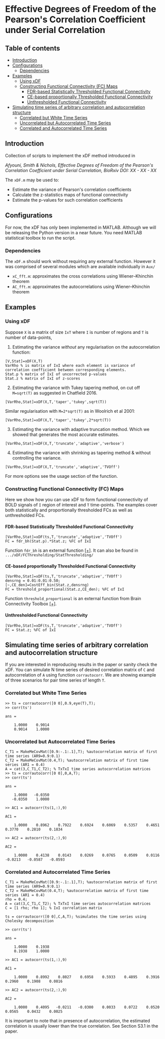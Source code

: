 # Effective Degrees of Freedom of the Pearson's Correlation Coefficient under Serial Correlation

## Table of contents
* [Introduction](#introduction)
* [Configurations](#Configurations)
  * [Dependencies](##Dependencies)
* [Examples](#Examples)
  * [Using xDF](#xxDF)
  * [Constructing Functional Connectivity (FC) Maps](#FC)
    * [FDR-based Statistically Thresholded Functional Connectivity](#STFC)
    * [CE-based proportionally Thresholded Functional Connectivity](#CEFC)
    * [Unthresholded Functional Connectivity](#UFC)
* [Simulating time series of arbitrary correlation and autocorrelation structure](#Sim)
  * [Correlated but White Time Series](#CW)
  * [Uncorrelated but Autocorrelated Time Series](#UA)
  * [Correlated and Autocorrelated Time Series](#CA)




## Introduction <a name="introduction"></a>
Collection of scripts to implement the xDF method introduced in

*Afyouni, Smith & Nichols, Effective Degrees of Freedom of the Pearson's Correlation Coefficient under Serial Correlation, BioRxiv DOI: XX - XX - XX*

The `xDF.m` may be used to:
* Estimate the variance of Pearson's correlation coefficients
* Calculate the z-statistics maps of functional connectivity
* Estimate the p-values for such correlation coefficients


## Configurations <a name="configurations"></a>
For now, the xDF has only been implemented in MATLAB. Although we will be releasing the Python version in a near future. You need MATLAB statistical toolbox to run the script.

### Dependencies <a name="dependencies"></a>

The `xDF.m` should work without requiring any external function. However it was comprised of several modules which are available individually in `Aux/`

* `xC_fft.m`: approximates the cross correlations using Wiener–Khinchin theorem
* `AC_fft.m`: approximates the autocorrelations using Wiener–Khinchin theorem

## Examples <a name="examples"></a>

### Using xDF <a name="xxDF"></a>
Suppose `X` is a matrix of size `IxT` where `I` is number of regions and `T` is number of data-points,

1) Estimating the variance *without* any regularisation on the autocorrelation function:

```
[V,Stat]=xDF(X,T)
VarRho % is matrix of IxI where each element is variance of correlation coefficient between corresponding elements.
Stat.p % matrix of IxI of uncorrected p-values
Stat.z % matrix of IxI of z-scores
```
2) Estimating the variance with Tukey tapering method, on cut off `M=sqrt(T)` as suggested in Chatfield 2016.

`[VarRho,Stat]=xDF(X,T,'taper','tukey',sqrt(T))`

Similar regularisation with `M=2*sqrt(T)` as in Woolrich et al 2001:

`[VarRho,Stat]=xDF(X,T,'taper','tukey',2*sqrt(T))`

3) Estimating the variance with adaptive truncation method. Which we showed that generates the most accurate estimates.

`[VarRho,Stat]=xDF(X,T,'truncate','adaptive','verbose')`

4) Estimating the variance with shrinking as tapering method & without controlling the variance.

`[VarRho,Stat]=xDF(X,T,'truncate','adaptive','TVOff')`

For more options see the usage section of the function.

### Constructing Functional Connectivity (FC) Maps <a name="fc"></a>
Here we show how you can use xDF to form functional connectivity of BOLD signals of `I` region of interest and `T` time-points. The examples cover both statistically and proportionally thresholded FCs as well as unthresholded FCs.
#### FDR-based Statistically Thresholded Functional Connectivity <a name="stfc"></a>

```
[VarRho,Stat]=xDF(ts,T,'truncate','adaptive','TVOff')
FC = fdr_bh(Stat.p).*Stat.z; %FC of IxI
```
Function `fdr_bh` is an external function [[+]](https://uk.mathworks.com/matlabcentral/fileexchange/27418-fdr_bh?focused=5807896&tab=function). It can also be found in `.../xDF/FCThresholding/StatThresholding/`
#### CE-based proportionally Thresholded Functional Connectivity <a name="cefc"></a>
```
[VarRho,Stat]=xDF(ts,T,'truncate','adaptive','TVOff')
densrng = 0.01:0.01:0.50;
[~,CE_den]=CostEff_bin(Stat.z,densrng)
FC = threshold_proportional(Stat.z,CE_den); %FC of IxI
```

Function `threshold_proportional` is an external function from Brain Connectivity Toolbox [[+]](https://sites.google.com/site/bctnet/Home/functions).

#### Unthresholded Functional Connectivity <a name="ufc"></a>
```
[VarRho,Stat]=xDF(ts,T,'truncate','adaptive','TVOff')
FC = Stat.z; %FC of IxI
```

## Simulating time series of arbitrary correlation and autocorrelation structure <a name="sim"></a>

If you are interested in reproducing results in the paper or sanity check the xDF. You can simulate N time series of desired correlation matrix of `C` and autocorrelation of `A` using function `corrautocorr`. We are showing example of three scenarios for pair time series of length `T`.

### Correlated but White Time Series <a name="cw"></a>

```
>> ts = corrautocorr([0 0],0.9,eye(T),T);
>> corr(ts')

ans =

    1.0000    0.9014
    0.9014    1.0000
```

### Uncorrelated but Autocorrelated Time Series <a name="ua"></a>

```
C_T1 = MakeMeCovMat([0.9:-.1:.1],T); %autocorrelation matrix of first time series (AR9=0.9:0.1)
C_T2 = MakeMeCovMat(0.4,T); %autocorrelation matrix of first time series (AR1 = 0.4)
A = cat(3,C_T1,C_T2); % TxTxI time series autocorrelation matrices
>> ts = corrautocorr([0 0],0,A,T);
>> corr(ts')

ans =

    1.0000   -0.0350
   -0.0350    1.0000

>> AC1 = autocorr(ts(1,:),9)

AC1 =

    1.0000    0.8962    0.7922    0.6924    0.6069    0.5357    0.4651    0.3770    0.2810    0.1834

>> AC2 = autocorr(ts(2,:),9)

AC2 =

    1.0000    0.4138    0.0143    0.0269    0.0765    0.0509    0.0116   -0.0213   -0.0587   -0.0593
```

### Correlated and Autocorrelated Time Series <a name="ca"></a>

```
C_T1 = MakeMeCovMat([0.9:-.1:.1],T); %autocorrelation matrix of first time series (AR9=0.9:0.1)
C_T2 = MakeMeCovMat(0.4,T); %autocorrelation matrix of first time series (AR1 = 0.4)
rho = 0.4;
A = cat(3,C_T1,C_T2); % TxTxI time series autocorrelation matrices
C = [1 rho; rho 1]; % IxI correlation matrix

ts = corrautocorr([0 0],C,A,T); %simulates the time series using Cholesky decomposition

>> corr(ts')

ans =

    1.0000    0.1938
    0.1938    1.0000

>> AC1 = autocorr(ts(1,:),9)

AC1 =

    1.0000    0.8992    0.8027    0.6958    0.5933    0.4895    0.3916    0.2960    0.1908    0.0816

>> AC2 = autocorr(ts(2,:),9)

AC2 =

    1.0000    0.4095   -0.0211   -0.0300    0.0033    0.0722    0.0520    0.0565    0.0432    0.0025
```
It is important to note that in presence of autocorrelation, the estimated correlation is usually lower than the true correlation. See Section S3.1 in the paper.
